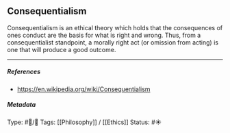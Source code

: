 ## Consequentialism  # 

Consequentialism is an ethical theory which holds that the consequences of ones conduct are the basis for what is right and wrong. Thus, from a consequentialist standpoint, a morally right act (or omission from acting) is one that will produce a good outcome.

___

##### References

- https://en.wikipedia.org/wiki/Consequentialism

##### Metadata

Type: #🔵/🔵 
Tags: [[Philosophy]] / [[Ethics]]
Status: #☀️ 